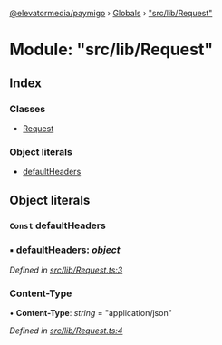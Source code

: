 [@elevatormedia/paymigo](../README.md) › [Globals](../globals.md) › ["src/lib/Request"](_src_lib_request_.md)

# Module: "src/lib/Request"

## Index

### Classes

-   [Request](../classes/_src_lib_request_.request.md)

### Object literals

-   [defaultHeaders](_src_lib_request_.md#const-defaultheaders)

## Object literals

### `Const` defaultHeaders

### ▪ **defaultHeaders**: _object_

_Defined in [src/lib/Request.ts:3](https://github.com/ELEVATORmedia/paymigo/blob/90b1c91/src/lib/Request.ts#L3)_

### Content-Type

• **Content-Type**: _string_ = "application/json"

_Defined in [src/lib/Request.ts:4](https://github.com/ELEVATORmedia/paymigo/blob/90b1c91/src/lib/Request.ts#L4)_
